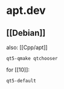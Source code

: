 # apt.dev

## [[Debian]]

also: [[Cpp/apt]]

```
qt5-qmake qtchooser
```

for [[10]]:
```
qt5-default
```
